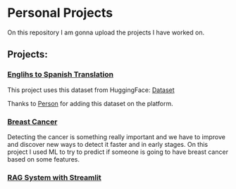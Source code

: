 # Personal Projects

On this repository I am gonna upload the projects I have worked on.

## Projects:

### [Englihs to Spanish Translation](https://github.com/CanaryBrianArmas/Personal_Projects/tree/main/Deep_Learning/NLP/Helsinki_Opus_Books)

This project uses this dataset from HuggingFace: [Dataset](https://huggingface.co/datasets/Helsinki-NLP/opus_books)

Thanks to [Person](https://github.com/abhishekkrthakur) for adding this dataset on the platform.


### [Breast Cancer](https://github.com/CanaryBrianArmas/Personal_Projects/tree/main/Machine_Learning/BreastCancer_ML)

Detecting the cancer is something really important and we have to improve and discover new ways to detect it faster and in early stages. On this project I used ML to try to predict if someone is going to have breast cancer based on some features.


### [RAG System with Streamlit](https://github.com/CanaryBrianArmas/Personal_Projects/tree/main/Deep_Learning/RAG/Streamlit_Webapp)
